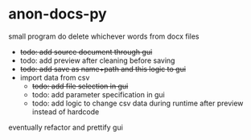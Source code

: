 # anon-docs-py

small program do delete whichever words from docx files


- ~~todo: add source document through gui~~
- todo: add preview after cleaning before saving
- ~~todo: add save as name+path and this logic to gui~~
- import data from csv
  - ~~todo: add file selection in gui~~
  - todo: add parameter specification in gui
  - todo: add logic to change csv data during runtime after preview instead of hardcode
    
eventually refactor and prettify gui